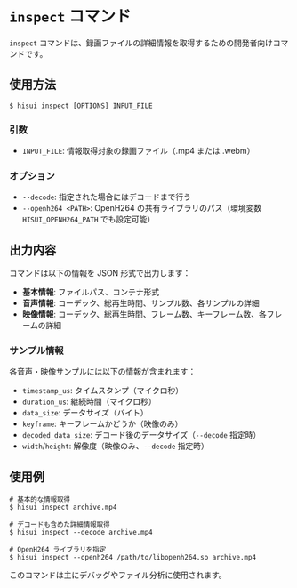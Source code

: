 # `inspect` コマンド

`inspect` コマンドは、録画ファイルの詳細情報を取得するための開発者向けコマンドです。

## 使用方法

```console
$ hisui inspect [OPTIONS] INPUT_FILE
```

### 引数

- `INPUT_FILE`: 情報取得対象の録画ファイル（.mp4 または .webm）

### オプション

- `--decode`: 指定された場合にはデコードまで行う
- `--openh264 <PATH>`: OpenH264 の共有ライブラリのパス（環境変数 `HISUI_OPENH264_PATH` でも設定可能）

## 出力内容

コマンドは以下の情報を JSON 形式で出力します：

- **基本情報**: ファイルパス、コンテナ形式
- **音声情報**: コーデック、総再生時間、サンプル数、各サンプルの詳細
- **映像情報**: コーデック、総再生時間、フレーム数、キーフレーム数、各フレームの詳細

### サンプル情報

各音声・映像サンプルには以下の情報が含まれます：

- `timestamp_us`: タイムスタンプ（マイクロ秒）
- `duration_us`: 継続時間（マイクロ秒）
- `data_size`: データサイズ（バイト）
- `keyframe`: キーフレームかどうか（映像のみ）
- `decoded_data_size`: デコード後のデータサイズ（`--decode` 指定時）
- `width`/`height`: 解像度（映像のみ、`--decode` 指定時）

## 使用例

```console
# 基本的な情報取得
$ hisui inspect archive.mp4

# デコードも含めた詳細情報取得
$ hisui inspect --decode archive.mp4

# OpenH264 ライブラリを指定
$ hisui inspect --openh264 /path/to/libopenh264.so archive.mp4
```

このコマンドは主にデバッグやファイル分析に使用されます。
